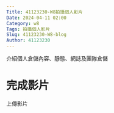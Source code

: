 ```yaml
---
Title: 41123230-W8拍攝個人影片
Date: 2024-04-11 02:00
Category: w8
Tags: 拍攝個人影片
Slug: 41123230-W8-blog
Author: 41123230
---
```


介紹個人倉儲內容、靜態、網誌及團隊倉儲

<!-- PELICAN_END_SUMMARY -->
# 完成影片
上傳影片